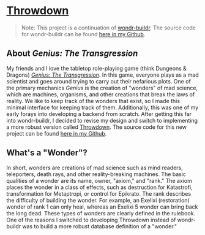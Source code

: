 # [Throwdown](https://kadauber.scripts.mit.edu/throwdown)
> Note: This project is a continuation of [wondr-buildr](https://kadauber.scripts.mit.edu/wondr-buildr). The source code for wondr-buildr can be found [here in my Github](http://github.com/kadauber/wondr-buildr).
## About *Genius: The Transgression*
My friends and I love the tabletop role-playing game (think Dungeons & Dragons) [*Genius: The Transgression*](https://sites.google.com/site/moochava/genius). In this game, everyone plays as a mad scientist and goes around trying to carry out their nefarious plots. One of the primary mechanics *Genius* is the creation of "wonders" of mad science, which are machines, organisms, and other creations that break the laws of reality. We like to keep track of the wonders that exist, so I made this minimal interface for keeping track of them.
Additionally, this was one of my early forays into developing a backend from scratch. After getting this far into wondr-buildr, I decided to revise my design and switch to implementing a more robust version called [Throwdown](https://kadauber.scripts.mit.edu/throwdown). The source code for this new project can be found [here in my Github](https://github.com/kadauber/throwdown).
## What's a "Wonder"?
In short, wonders are creations of mad science such as mind readers, teleporters, death rays, and other reality-breaking machines. The basic qualities of a wonder are its name, owner, "axiom," and "rank." The axiom places the wonder in a class of effects, such as destruction for Katastrofi, transformation for Metaptropi, or control for Epikrato. The rank describes the difficulty of building the wonder. For example, an Exelixi (restoration) wonder of rank 1 can only heal, whereas an Exelixi 5 wonder can bring back the long dead. These types of wonders are clearly defined in the rulebook. One of the reasons I switched to developing Throwdown instead of wondr-buildr was to build a more robust database definition of a "wonder."
